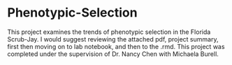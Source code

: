 # Phenotypic-Selection
This project examines the trends of phenotypic selection in the Florida Scrub-Jay. 
I would suggest reviewing the attached pdf, project summary, first then moving on to lab notebook, and then to the .rmd.
This project was completed under the supervision of Dr. Nancy Chen with Michaela Burell. 
